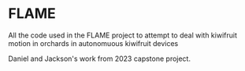 # FLAME
All the code used in the FLAME project to attempt to deal with kiwifruit motion in orchards in autonomuous kiwifruit devices

Daniel and Jackson's work from 2023 capstone project. 
